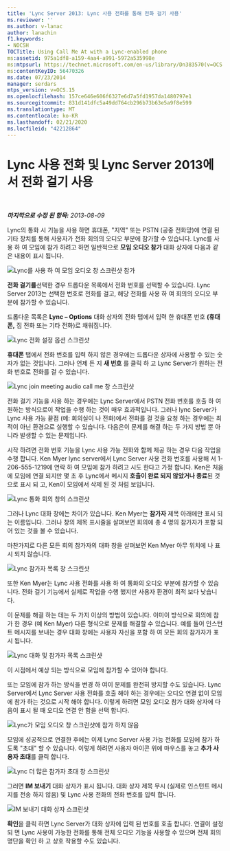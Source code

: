 ```yaml
---
title: 'Lync Server 2013: Lync 사용 전화를 통해 전화 걸기 사용'
ms.reviewer: ''
ms.author: v-lanac
author: lanachin
f1.keywords:
- NOCSH
TOCTitle: Using Call Me At with a Lync-enabled phone
ms:assetid: 975a1df8-a159-4aa4-a991-5972a535998e
ms:mtpsurl: https://technet.microsoft.com/en-us/library/Dn383570(v=OCS.15)
ms:contentKeyID: 56470326
ms.date: 07/23/2014
manager: serdars
mtps_version: v=OCS.15
ms.openlocfilehash: 157ce646e606f6327e6d7a5fd1957da1480797e1
ms.sourcegitcommit: 831d141dfc5a49dd764cb296b73b63e5a9f8e599
ms.translationtype: MT
ms.contentlocale: ko-KR
ms.lasthandoff: 02/21/2020
ms.locfileid: "42212864"
---
```

<div data-xmlns="http://www.w3.org/1999/xhtml">

<div class="topic" data-xmlns="http://www.w3.org/1999/xhtml" data-msxsl="urn:schemas-microsoft-com:xslt" data-cs="https://msdn.microsoft.com/">

<div data-asp="https://msdn2.microsoft.com/asp">

# <a name="using-call-me-at-with-a-lync-enabled-phone-and-lync-server-2013"></a>Lync 사용 전화 및 Lync Server 2013에서 전화 걸기 사용

</div>

<div id="mainSection">

<div id="mainBody">

<span> </span>

_**마지막으로 수정 된 항목:** 2013-08-09_

Lync의 통화 시 기능을 사용 하면 휴대폰, "지역" 또는 PSTN (공중 전화망)에 연결 된 기타 장치를 통해 사용자가 전화 회의의 오디오 부분에 참가할 수 있습니다. Lync를 사용 하 여 모임에 참가 하려고 하면 일반적으로 **모임 오디오 참가** 대화 상자에 다음과 같은 내용이 표시 됩니다.

![Lync를 사용 하 여 모임 오디오 창 스크린샷 참가](images/Dn383570.e28f17f0-9f17-44ef-b893-f4ef132f47ac(OCS.15).png "Lync를 사용 하 여 모임 오디오 창 스크린샷 참가")

**전화 걸기를**선택한 경우 드롭다운 목록에서 전화 번호를 선택할 수 있습니다. Lync Server 2013는 선택한 번호로 전화를 걸고, 해당 전화를 사용 하 여 회의의 오디오 부분에 참가할 수 있습니다.

드롭다운 목록은 **Lync – Options** 대화 상자의 전화 탭에서 입력 한 휴대폰 번호 **(휴대폰,** 집 전화 또는 기타 전화)로 채워집니다.

![Lync 전화 설정 옵션 스크린샷](images/Dn383570.03d2f25d-49e2-47b4-b1e9-b1614fc0c11c(OCS.15).png "Lync 전화 설정 옵션 스크린샷")

**휴대폰** 탭에서 전화 번호를 입력 하지 않은 경우에는 드롭다운 상자에 사용할 수 있는 숫자가 없는 것입니다. 그러나 언제 든 지 **새 번호** 를 클릭 하 고 Lync Server가 원하는 전화 번호로 전화를 걸 수 있습니다.

![Lync join meeting audio call me 창 스크린샷](images/Dn383570.27f2ac7a-cc1c-465c-b145-202ad03af4f2(OCS.15).png "Lync join meeting audio call me 창 스크린샷")

전화 걸기 기능을 사용 하는 경우에는 Lync Server에서 PSTN 전화 번호를 호출 하 여 원하는 방식으로이 작업을 수행 하는 것이 매우 효과적입니다. 그러나 lync Server가 Lync 사용 가능 끝점 (예: 회의실이 나 전화)에서 전화를 걸 것을 요청 하는 경우에는 최적이 아닌 환경으로 실행할 수 있습니다. 다음은이 문제를 해결 하는 두 가지 방법 뿐 아니라 발생할 수 있는 문제입니다.

시작 하려면 전화 번호 기능을 Lync 사용 가능 전화와 함께 제공 하는 경우 다음 작업을 수행 합니다. Ken Myer lync server에서 Lync Server 사용 전화 번호를 사용해 서 1-206-555-1219에 연락 하 여 모임에 참가 하려고 시도 한다고 가정 합니다. Ken은 처음에 모임에 연결 되지만 몇 초 후 Lync에서 메시지 **호출이 완료 되지 않았거나 종료**된 것으로 표시 되 고, Ken이 모임에서 삭제 된 것 처럼 보입니다.

![Lync 통화 회의 창의 스크린샷](images/Dn383570.c2a81727-8751-41b5-946a-03a1b75b9d95(OCS.15).png "Lync 통화 회의 창의 스크린샷")

그러나 Lync 대화 창에는 차이가 있습니다. Ken Myer는 **참가자** 제목 아래에만 표시 되는 이름입니다. 그러나 창의 제목 표시줄을 살펴보면 회의에 총 4 명의 참가자가 포함 되어 있는 것을 볼 수 있습니다.

마찬가지로 다른 모든 회의 참가자의 대화 창을 살펴보면 Ken Myer 아무 위치에 나 표시 되지 않습니다.

![Lync 참가자 목록 창 스크린샷](images/Dn383570.fa5990cf-2694-402c-ac06-946aa66b6837(OCS.15).png "Lync 참가자 목록 창 스크린샷")

또한 Ken Myer는 Lync 사용 전화를 사용 하 여 통화의 오디오 부분에 참가할 수 있습니다. 전화 걸기 기능에서 실제로 작업을 수행 했지만 사용자 환경이 최적 보다 낮습니다.

이 문제를 해결 하는 데는 두 가지 이상의 방법이 있습니다. 이미이 방식으로 회의에 참가 한 경우 (예 Ken Myer) 다른 형식으로 문제를 해결할 수 있습니다. 예를 들어 인스턴트 메시지를 보내는 경우 대화 창에는 사용자 자신을 포함 하 여 모든 회의 참가자가 표시 됩니다.

![Lync 대화 및 참가자 목록 스크린샷](images/Dn383570.9b5ff6d6-9f73-467c-99a7-ef3aa8bd7e7a(OCS.15).png "Lync 대화 및 참가자 목록 스크린샷")

이 시점에서 예상 되는 방식으로 모임에 참가할 수 있어야 합니다.

또는 모임에 참가 하는 방식을 변경 하 여이 문제를 완전히 방지할 수도 있습니다. Lync Server에서 Lync Server 사용 전화를 호출 해야 하는 경우에는 오디오 연결 없이 모임에 참가 하는 것으로 시작 해야 합니다. 이렇게 하려면 모임 오디오 참가 대화 상자에 다음이 표시 될 때 오디오 연결 안 함을 선택 합니다.

![Lync가 모임 오디오 창 스크린샷에 참가 하지 않음](images/Dn383570.280a148d-cce5-4b02-87f9-9f78f17a81c1(OCS.15).png "Lync가 모임 오디오 창 스크린샷에 참가 하지 않음")

모임에 성공적으로 연결한 후에는 이제 Lync Server 사용 가능 전화를 모임에 참가 하도록 "초대" 할 수 있습니다. 이렇게 하려면 사용자 아이콘 위에 마우스를 놓고 **추가 사용자 초대**를 클릭 합니다.

![Lync 더 많은 참가자 초대 창 스크린샷](images/Dn383570.69b81b29-d1d2-4ed3-acb6-e37dd18e3d86(OCS.15).png "Lync 더 많은 참가자 초대 창 스크린샷")

그러면 **IM 보내기** 대화 상자가 표시 됩니다. 대화 상자 제목 무시 (실제로 인스턴트 메시지를 전송 하지 않음) 및 Lync 사용 전화의 전화 번호를 입력 합니다.

![IM 보내기 대화 상자 스크린샷](images/Dn383570.cd67a3f0-06d8-41ba-a808-c067f64bec9f(OCS.15).png "IM 보내기 대화 상자 스크린샷")

**확인**을 클릭 하면 Lync Server가 대화 상자에 입력 된 번호를 호출 합니다. 연결이 설정 되 면 Lync 사용이 가능한 전화를 통해 전체 오디오 기능을 사용할 수 있으며 전체 회의 명단을 확인 하 고 상호 작용할 수도 있습니다.

</div>

<span> </span>

</div>

</div>

</div>

